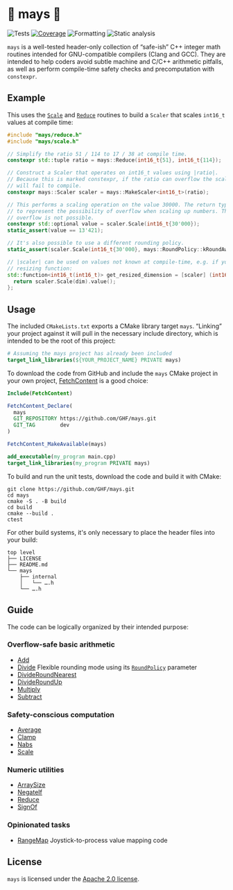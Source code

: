 🧮 mays 🌽
==========
![Tests](https://github.com/GHF/mays/actions/workflows/unit_tests.yml/badge.svg?branch=dev)
[![Coverage](https://codecov.io/gh/GHF/mays/branch/dev/graph/badge.svg?token=Q34FIKR6FN)](https://codecov.io/gh/GHF/mays)
![Formatting](https://github.com/GHF/mays/actions/workflows/clang-format-check.yml/badge.svg?branch=dev)
![Static analysis](https://github.com/GHF/mays/actions/workflows/clang-tidy-push.yml/badge.svg?branch=dev)

`mays` is a well-tested header-only collection of “safe-ish” C++ integer math routines intended for
GNU-compatible compilers (Clang and GCC). They are intended to help coders avoid subtle machine and
C/C++ arithmetic pitfalls, as well as perform compile-time safety checks and precomputation with
`constexpr`.

Example
-------
This uses the [`Scale`](/mays/scale.h) and [`Reduce`](/mays/reduce.h) routines to build a `Scaler`
that scales `int16_t` values at compile time:

```c++
#include "mays/reduce.h"
#include "mays/scale.h"

// Simplify the ratio 51 / 114 to 17 / 38 at compile time.
constexpr std::tuple ratio = mays::Reduce(int16_t{51}, int16_t{114});

// Construct a Scaler that operates on int16_t values using |ratio|.
// Because this is marked constexpr, if the ratio can overflow the scaling computation then this
// will fail to compile.
constexpr mays::Scaler scaler = mays::MakeScaler<int16_t>(ratio);

// This performs a scaling operation on the value 30000. The return type is std::optional<int16_t>
// to represent the possibility of overflow when scaling up numbers. The ratio here is ≤ 1 so
// overflow is not possible.
constexpr std::optional value = scaler.Scale(int16_t{30'000});
static_assert(value == 13'421);

// It's also possible to use a different rounding policy.
static_assert(scaler.Scale(int16_t{30'000}, mays::RoundPolicy::kRoundAwayFromZero) == 13'422);

// |scaler| can be used on values not known at compile-time, e.g. if you're building a viewport
// resizing function:
std::function<int16_t(int16_t)> get_resized_dimension = [scaler] (int16_t dim) {
  return scaler.Scale(dim).value();
};
```

Usage
-----
The included `CMakeLists.txt` exports a CMake library target `mays`. “Linking” your project against
it will pull in the necessary include directory, which is intended to be the root of this project:

```cmake
# Assuming the mays project has already been included
target_link_libraries(${YOUR_PROJECT_NAME} PRIVATE mays)
```

To download the code from GitHub and include the `mays` CMake project in your own project,
[FetchContent](https://cmake.org/cmake/help/latest/module/FetchContent.html) is a good choice:

```cmake
Include(FetchContent)

FetchContent_Declare(
  mays
  GIT_REPOSITORY https://github.com/GHF/mays.git
  GIT_TAG        dev
)

FetchContent_MakeAvailable(mays)

add_executable(my_program main.cpp)
target_link_libraries(my_program PRIVATE mays)
```

To build and run the unit tests, download the code and build it with CMake:

```
git clone https://github.com/GHF/mays.git
cd mays
cmake -S . -B build
cd build
cmake --build .
ctest
```

For other build systems, it's only necessary to place the header files into your build:

```
top level
├── LICENSE
├── README.md
└── mays
    ├── internal
    │   └── ….h
    └── ….h
```

Guide
-----
The code can be logically organized by their intended purpose:

### Overflow-safe basic arithmetic
- [Add](/mays/add.h)
- [Divide](/mays/divide.h) Flexible rounding mode using its [`RoundPolicy`](/mays/round_policy.h) parameter
- [DivideRoundNearest](/mays/divide_round_nearest.h)
- [DivideRoundUp](/mays/divide_round_up.h)
- [Multiply](/mays/multiply.h)
- [Subtract](/mays/subtract.h)

### Safety-conscious computation
- [Average](/mays/average.h)
- [Clamp](/mays/clamp.h)
- [Nabs](/mays/nabs.h)
- [Scale](/mays/scale.h)

### Numeric utilities
- [ArraySize](/mays/array_size.h)
- [NegateIf](/mays/negate_if.h)
- [Reduce](/mays/reduce.h)
- [SignOf](/mays/sign_of.h)

### Opinionated tasks
- [RangeMap](/mays/range_map.h) Joystick-to-process value mapping code

License
-------
`mays` is licensed under the [Apache 2.0 license](/LICENSE).
